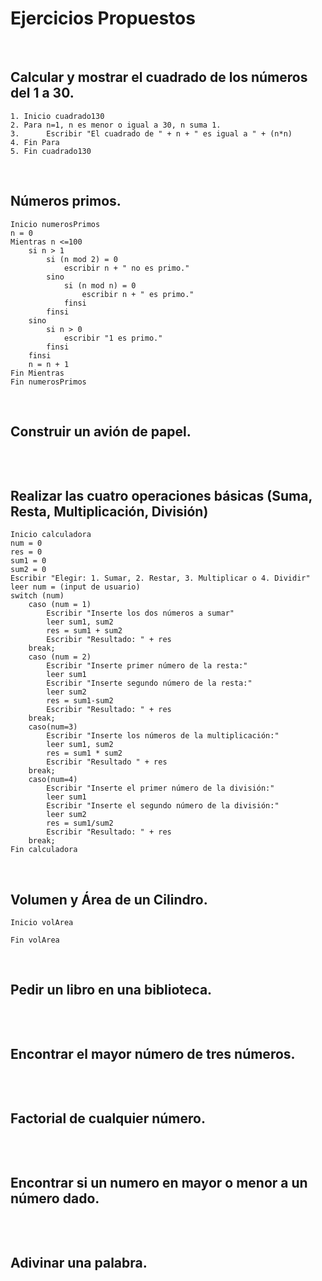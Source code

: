 # Ejercicios Propuestos

<br>

## Calcular y mostrar el cuadrado de los números del 1 a 30.

```
1. Inicio cuadrado130
2. Para n=1, n es menor o igual a 30, n suma 1.
3.      Escribir "El cuadrado de " + n + " es igual a " + (n*n)
4. Fin Para
5. Fin cuadrado130
```

<br>

## Números primos.

```
Inicio numerosPrimos
n = 0
Mientras n <=100
    si n > 1
        si (n mod 2) = 0 
            escribir n + " no es primo."
        sino
            si (n mod n) = 0
                escribir n + " es primo."
            finsi
        finsi
    sino
        si n > 0
            escribir "1 es primo."
        finsi
    finsi
    n = n + 1
Fin Mientras
Fin numerosPrimos
```     

<br>

## Construir un avión de papel.

```

```

<br>

## Realizar las cuatro operaciones básicas (Suma, Resta, Multiplicación, División)

```
Inicio calculadora
num = 0
res = 0
sum1 = 0
sum2 = 0
Escribir "Elegir: 1. Sumar, 2. Restar, 3. Multiplicar o 4. Dividir"
leer num = (input de usuario)
switch (num)
    caso (num = 1)
        Escribir "Inserte los dos números a sumar"
        leer sum1, sum2
        res = sum1 + sum2
        Escribir "Resultado: " + res
    break;
    caso (num = 2)
        Escribir "Inserte primer número de la resta:"
        leer sum1
        Escribir "Inserte segundo número de la resta:"
        leer sum2
        res = sum1-sum2
        Escribir "Resultado: " + res
    break;
    caso(num=3)
        Escribir "Inserte los números de la multiplicación:"
        leer sum1, sum2
        res = sum1 * sum2
        Escribir "Resultado " + res
    break;
    caso(num=4)
        Escribir "Inserte el primer número de la división:"
        leer sum1
        Escribir "Inserte el segundo número de la división:"
        leer sum2
        res = sum1/sum2
        Escribir "Resultado: " + res
    break;
Fin calculadora
```

<br>

## Volumen y Área de un Cilindro.

```
Inicio volArea

Fin volArea
```

<br>

## Pedir un libro en una biblioteca.

```

```

<br>

## Encontrar el mayor número de tres números.

```

```

<br>

## Factorial de cualquier número.

```

```

<br>

## Encontrar si un numero en mayor o menor a un número dado.

```

```

<br>

## Adivinar una palabra.

```

```
